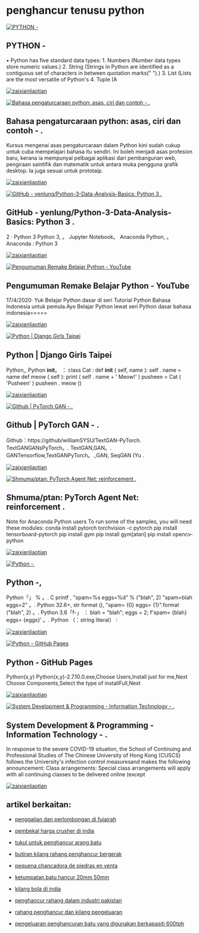 # penghancur tenusu python
<a href="https://mnn.zoosnet.net/LR/Chatpre.aspx?id=MNN94995150&p=https://topgrinding.com/" target="_blank">![PYTHON - ](https://github.com/technlg/images/blob/main/3.jpg)</a>
## PYTHON - 
• Python has five standard data types: 1. Numbers (Number data types store numeric values.) 2. String (Strings in Python are identified as a contiguous set of characters in between quotation marks(" ").) 3. List (Lists are the most versatile of Python's 4. Tuple (A
<a href="https://mnn.zoosnet.net/LR/Chatpre.aspx?id=MNN94995150&p=https://topgrinding.com/" target="_blank"><img src="https://github.com/technlg/images/raw/main/chat11.jpg" alt="zaixianliaotian"/></a><a href="//whatsapp.shibangsoft.com/WhatsApp.php" ><img src="https://github.com/technlg/images/raw/main/chat11.png" alt=""></a>
<a href="https://mnn.zoosnet.net/LR/Chatpre.aspx?id=MNN94995150&p=https://topgrinding.com/" target="_blank">![Bahasa pengaturcaraan python: asas, ciri dan contoh - .](https://github.com/technlg/images/blob/main/26.jpg)</a>
## Bahasa pengaturcaraan python: asas, ciri dan contoh - .
Kursus mengenai asas pengaturcaraan dalam Python kini sudah cukup untuk cuba mempelajari bahasa itu sendiri. Ini boleh menjadi asas profesion baru, kerana ia mempunyai pelbagai aplikasi dari pembangunan web, pengiraan saintifik dan matematik untuk antara muka pengguna grafik desktop. Ia juga sesuai untuk prototaip.
<a href="https://mnn.zoosnet.net/LR/Chatpre.aspx?id=MNN94995150&p=https://topgrinding.com/" target="_blank"><img src="https://github.com/technlg/images/raw/main/chat11.jpg" alt="zaixianliaotian"/></a><a href="//whatsapp.shibangsoft.com/WhatsApp.php" ><img src="https://github.com/technlg/images/raw/main/chat11.png" alt=""></a>
<a href="https://mnn.zoosnet.net/LR/Chatpre.aspx?id=MNN94995150&p=https://topgrinding.com/" target="_blank">![GitHub - yenlung/Python-3-Data-Analysis-Basics: Python 3 .](https://github.com/technlg/images/blob/main/6.jpg)</a>
## GitHub - yenlung/Python-3-Data-Analysis-Basics: Python 3 .
2 · Python 3  Python 3, 。 Jupyter Notebook。 Anaconda Python, 。 Anaconda : Python 3
<a href="https://mnn.zoosnet.net/LR/Chatpre.aspx?id=MNN94995150&p=https://topgrinding.com/" target="_blank"><img src="https://github.com/technlg/images/raw/main/chat11.jpg" alt="zaixianliaotian"/></a><a href="//whatsapp.shibangsoft.com/WhatsApp.php" ><img src="https://github.com/technlg/images/raw/main/chat11.png" alt=""></a>
<a href="https://mnn.zoosnet.net/LR/Chatpre.aspx?id=MNN94995150&p=https://topgrinding.com/" target="_blank">![Pengumuman Remake Belajar Python - YouTube](https://github.com/technlg/images/blob/main/20.jpg)</a>
## Pengumuman Remake Belajar Python - YouTube
17/4/2020· Yuk Belajar Python dasar di seri Tutorial Python Bahasa Indonesia untuk pemula.Ayo Belajar Python lewat seri Python dasar bahasa indonesia=====
<a href="https://mnn.zoosnet.net/LR/Chatpre.aspx?id=MNN94995150&p=https://topgrinding.com/" target="_blank"><img src="https://github.com/technlg/images/raw/main/chat11.jpg" alt="zaixianliaotian"/></a><a href="//whatsapp.shibangsoft.com/WhatsApp.php" ><img src="https://github.com/technlg/images/raw/main/chat11.png" alt=""></a>
<a href="https://mnn.zoosnet.net/LR/Chatpre.aspx?id=MNN94995150&p=https://topgrinding.com/" target="_blank">![Python | Django Girls Taipei](https://github.com/technlg/images/blob/main/38.jpg)</a>
## Python | Django Girls Taipei
 Python,, Python __init__。 ： class Cat : def __init__ ( self, name ): self . name = name def meow ( self ): print ( self . name + ' Meow!' ) pusheen = Cat ( 'Pusheen' ) pusheen . meow ()
<a href="https://mnn.zoosnet.net/LR/Chatpre.aspx?id=MNN94995150&p=https://topgrinding.com/" target="_blank"><img src="https://github.com/technlg/images/raw/main/chat11.jpg" alt="zaixianliaotian"/></a><a href="//whatsapp.shibangsoft.com/WhatsApp.php" ><img src="https://github.com/technlg/images/raw/main/chat11.png" alt=""></a>
<a href="https://mnn.zoosnet.net/LR/Chatpre.aspx?id=MNN94995150&p=https://topgrinding.com/" target="_blank">![Github | PyTorch GAN - .](https://github.com/technlg/images/blob/main/27.jpg)</a>
## Github | PyTorch GAN - .
Github：https://github/williamSYSU/TextGAN-PyTorch. TextGANGANsPyTorch。. TextGAN,GAN。. GANTensorflow,TextGANPyTorch。.,GAN, SeqGAN (Yu .
<a href="https://mnn.zoosnet.net/LR/Chatpre.aspx?id=MNN94995150&p=https://topgrinding.com/" target="_blank"><img src="https://github.com/technlg/images/raw/main/chat11.jpg" alt="zaixianliaotian"/></a><a href="//whatsapp.shibangsoft.com/WhatsApp.php" ><img src="https://github.com/technlg/images/raw/main/chat11.png" alt=""></a>
<a href="https://mnn.zoosnet.net/LR/Chatpre.aspx?id=MNN94995150&p=https://topgrinding.com/" target="_blank">![Shmuma/ptan: PyTorch Agent Net: reinforcement .](https://github.com/technlg/images/blob/main/42.jpg)</a>
## Shmuma/ptan: PyTorch Agent Net: reinforcement .
Note for Anaconda Python users To run some of the samples, you will need these modules: conda install pytorch torchvision -c pytorch pip install tensorboard-pytorch pip install gym pip install gym[atari] pip install opencv-python
<a href="https://mnn.zoosnet.net/LR/Chatpre.aspx?id=MNN94995150&p=https://topgrinding.com/" target="_blank"><img src="https://github.com/technlg/images/raw/main/chat11.jpg" alt="zaixianliaotian"/></a><a href="//whatsapp.shibangsoft.com/WhatsApp.php" ><img src="https://github.com/technlg/images/raw/main/chat11.png" alt=""></a>
<a href="https://mnn.zoosnet.net/LR/Chatpre.aspx?id=MNN94995150&p=https://topgrinding.com/" target="_blank">![Python -,](https://github.com/technlg/images/blob/main/53.jpg)</a>
## Python -,
Python「」 % 。. C printf , "spam=%s eggs=%d" % ("blah", 2) "spam=blah eggs=2" 。. Python 32.6+, str format (), "spam= {0} eggs= {1}".format ("blah", 2) 。. Python 3.6「f-」 ： blah = "blah"; eggs = 2; f'spam= {blah} eggs= {eggs}' 。. Python （：string literal） :
<a href="https://mnn.zoosnet.net/LR/Chatpre.aspx?id=MNN94995150&p=https://topgrinding.com/" target="_blank"><img src="https://github.com/technlg/images/raw/main/chat11.jpg" alt="zaixianliaotian"/></a><a href="//whatsapp.shibangsoft.com/WhatsApp.php" ><img src="https://github.com/technlg/images/raw/main/chat11.png" alt=""></a>
<a href="https://mnn.zoosnet.net/LR/Chatpre.aspx?id=MNN94995150&p=https://topgrinding.com/" target="_blank">![Python - GitHub Pages](https://github.com/technlg/images/blob/main/32.jpg)</a>
## Python - GitHub Pages
Python(x,y)  Python(x,y)-2.7.10.0.exe,Choose Users,Install just for me,Next Choose Components,Select the type of installFull,Next
<a href="https://mnn.zoosnet.net/LR/Chatpre.aspx?id=MNN94995150&p=https://topgrinding.com/" target="_blank"><img src="https://github.com/technlg/images/raw/main/chat11.jpg" alt="zaixianliaotian"/></a><a href="//whatsapp.shibangsoft.com/WhatsApp.php" ><img src="https://github.com/technlg/images/raw/main/chat11.png" alt=""></a>
<a href="https://mnn.zoosnet.net/LR/Chatpre.aspx?id=MNN94995150&p=https://topgrinding.com/" target="_blank">![System Development & Programming - Information Technology - .](https://github.com/technlg/images/blob/main/17.jpg)</a>
## System Development & Programming - Information Technology - .
In response to the severe COVID-19 situation, the School of Continuing and Professional Studies of The Chinese University of Hong Kong (CUSCS) follows the University's infection control measuresand makes the following announcement: Class arrangements: Special class arrangements will apply with all continuing classes to be delivered online (except 
<a href="https://mnn.zoosnet.net/LR/Chatpre.aspx?id=MNN94995150&p=https://topgrinding.com/" target="_blank"><img src="https://github.com/technlg/images/raw/main/chat11.jpg" alt="zaixianliaotian"/></a><a href="//whatsapp.shibangsoft.com/WhatsApp.php" ><img src="https://github.com/technlg/images/raw/main/chat11.png" alt=""></a>
## artikel berkaitan:
* [penggalian dan perlombongan di fujairah](penggalian%20dan%20perlombongan%20di%20fujairah.md)
* [pembekal harga crusher di india](pembekal%20harga%20crusher%20di%20india.md)
* [tukul untuk penghancur arang batu](tukul%20untuk%20penghancur%20arang%20batu.md)
* [butiran kilang rahang penghancur bergerak](butiran%20kilang%20rahang%20penghancur%20bergerak.md)
* [pequena chancadora de piedras en venta](pequena%20chancadora%20de%20piedras%20en%20venta.md)
* [ketumpatan batu hancur 20mm 50mm](ketumpatan%20batu%20hancur%2020mm%2050mm.md)
* [kilang bola di india](kilang%20bola%20di%20india.md)
* [penghancur rahang dalam industri pakistan](penghancur%20rahang%20dalam%20industri%20pakistan.md)
* [rahang penghancur dan kilang pengeluaran](rahang%20penghancur%20dan%20kilang%20pengeluaran.md)
* [pengeluaran penghancuran batu yang digunakan berkapasiti 600tph](pengeluaran%20penghancuran%20batu%20yang%20digunakan%20berkapasiti%20600tph.md)
